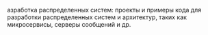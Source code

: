 азработка распределенных систем: проекты и примеры кода для
разработки распределенных систем и архитектур, таких как
микросервисы, серверы сообщений и др.
